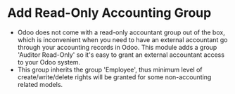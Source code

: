 Add Read-Only Accounting Group
==============================

* Odoo does not come with a read-only accountant group out of the box, which
is inconvenient when you need to have an external accountant go through your
accounting records in Odoo.  This module adds a group 'Auditor Read-Only' so
it's easy to grant an external accountant access to your Odoo system.
* This group inherits the group 'Employee', thus minimum level of
create/write/delete rights will be granted for some non-accounting related
models.

